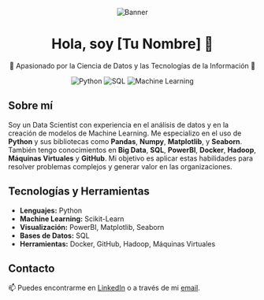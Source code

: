 <!-- Banner -->
<p align="center">
  <img src="https://drive.google.com/uc?export=view&id=1FCu9K96RGp4e_w6-k7cxgWek0x3Rdgwx" alt="Banner">
</p>

<!-- Título -->
<h1 align="center">Hola, soy [Tu Nombre] 👋</h1>

<!-- Descripción -->
<p align="center">🌟 Apasionado por la Ciencia de Datos y las Tecnologías de la Información 🌟</p>

<!-- Badges (Opcional) -->
<p align="center">
  <img src="https://img.shields.io/badge/Data%20Science-Python-blue" alt="Python">
  <img src="https://img.shields.io/badge/SQL-PowerBI-ff69b4" alt="SQL">
  <img src="https://img.shields.io/badge/Machine%20Learning-Scikit--Learn-yellow" alt="Machine Learning">
</p>

<!-- Sobre mí -->
## Sobre mí
Soy un Data Scientist con experiencia en el análisis de datos y en la creación de modelos de Machine Learning. Me especializo en el uso de **Python** y sus bibliotecas como **Pandas**, **Numpy**, **Matplotlib**, y **Seaborn**. También tengo conocimientos en **Big Data**, **SQL**, **PowerBI**, **Docker**, **Hadoop**, **Máquinas Virtuales** y **GitHub**. Mi objetivo es aplicar estas habilidades para resolver problemas complejos y generar valor en las organizaciones.

## Tecnologías y Herramientas
- **Lenguajes:** Python
- **Machine Learning:** Scikit-Learn
- **Visualización:** PowerBI, Matplotlib, Seaborn
- **Bases de Datos:** SQL
- **Herramientas:** Docker, GitHub, Hadoop, Máquinas Virtuales

## Contacto
📫 Puedes encontrarme en [LinkedIn](https://www.linkedin.com/in/tu-usuario-linkedin) o a través de mi [email](mailto:tuemail@example.com).

